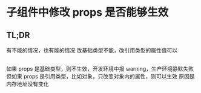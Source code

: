 # 子组件中修改 props 是否能够生效

## TL;DR
有不能的情况，也有能的情况
改基础类型不能，改引用类型的属性值可以

##
如果 props 是基础类型，则不生效，开发环境中报 warning，生产环境静默失败
但如果 props 是引用类型，比如对象，只改变对象内的属性，则可以生效
原因是内存地址没有变化